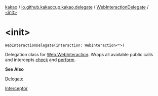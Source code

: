 [kakao](../../index.md) / [io.github.kakaocup.kakao.delegate](../index.md) / [WebInteractionDelegate](index.md) / [&lt;init&gt;](./-init-.md)

# &lt;init&gt;

`WebInteractionDelegate(interaction: WebInteraction<*>)`

Delegation class for [Web.WebInteraction](#).
Wraps all available public calls and intercepts [check](check.md) and [perform](perform.md).

**See Also**

[Delegate](../-delegate/index.md)

[Interceptor](../../io.github.kakaocup.kakao.intercept/-interceptor/index.md)

